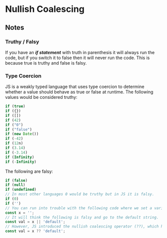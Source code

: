 # Nullish Coalescing

## Notes

### Truthy / Falsy

If you have an **_if statement_** with truth in parenthesis it will always run the code, but if you switch it to false then it will never run the code. This is because true is truthy and false is falsy.

### Type Coercion

JS is a weakly typed language that uses type coercion to determine whether a value should behave as true or false at runtime. The following values would be considered truthy:

```javascript
if (true)
if ({})
if ([])
if (42)
if ("0")
if ("false")
if (new Date())
if (-42)
if (12n)
if (3.14)
if (-3.14)
if (Infinity)
if (-Infinity)
```

The following are falsy:

```javascript
if (false)
if (null)
if (undefined)
// In most other languages 0 would be truthy but in JS it is falsy.
if (0)
if ('')
// You can run into trouble with the following code where we set a variable equal to an empty string.
const x = '';
// It will think the following is falsy and go to the default string.
const val = x || 'default';
// However, JS introduced the nullish coalescing operator (??), which has a more limited set of values that evaluate to falsy. When used only null and undefined are considered falsy values. This provides more predictable behaviour than the OR (||) operator.
const val = x ?? 'default';
```
